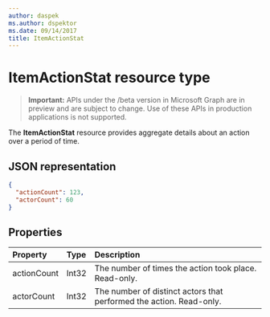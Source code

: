 ```yaml
---
author: daspek
ms.author: dspektor
ms.date: 09/14/2017
title: ItemActionStat
---
```

# ItemActionStat resource type

> **Important:** APIs under the /beta version in Microsoft Graph are in preview and are subject to change. Use of these APIs in production applications is not supported.

The **ItemActionStat** resource provides aggregate details about an action over a period of time.

## JSON representation

<!-- {
  "blockType": "resource",
  "optionalProperties": [ ],
  "@type": "microsoft.graph.itemActionStat",
}-->

```json
{
  "actionCount": 123,
  "actorCount": 60
}
```

## Properties

| Property    | Type  | Description
|:------------|:------|:-------------------------------------------------------
| actionCount | Int32 | The number of times the action took place. Read-only.
| actorCount  | Int32 | The number of distinct actors that performed the action. Read-only.

<!-- {
  "type": "#page.annotation",
  "description": "The ItemActionStat object provides aggregate details about an action over a period of time.",
  "keywords": "activities,activity,action,analytics",
  "section": "documentation",
  "tocPath": "Resources/ItemActionStat"
} -->
